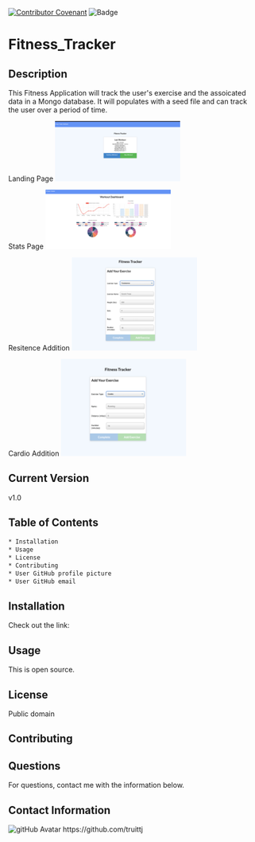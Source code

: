 
[![Contributor Covenant](https://img.shields.io/badge/Contributor%20Covenant-v2.0%20adopted-ff69b4.svg)](code_of_conduct.md)
![Badge](https://img.shields.io/badge/ReadMeFitness_Tracker-undefined-undefined)
# Fitness_Tracker

## Description

This Fitness Application will track the user's exercise and the assoicated data in a Mongo database. It will populates with a seed file and can track the user over a period of time. 

Landing Page
<img src="./public/Screenshots/1.png" alt="" width="50%%">

Stats Page
<img src="./public/Screenshots/2.png" alt="" width="50%%">

Resitence Addition
<img src="./public/Screenshots/3.png" alt="" width="50%%">

Cardio Addition
<img src="./public/Screenshots/4.png" alt="" width="50%%">

## Current Version 

v1.0

## Table of Contents

    * Installation
    * Usage
    * License
    * Contributing
    * User GitHub profile picture
    * User GitHub email
                
## Installation

Check out the link: 

## Usage

This is open source. 


## License

Public domain  

## Contributing

## Questions
For questions, contact me with the information below. 

## Contact Information

<img src="https://avatars1.githubusercontent.com/u/63681296?v=4" alt="gitHub Avatar" width="25%">
https://github.com/truittj


